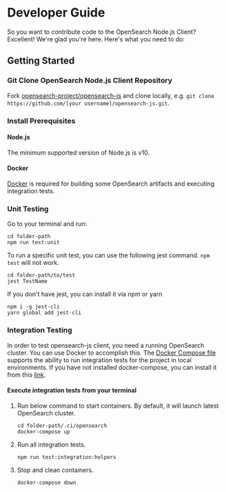 # Developer Guide

So you want to contribute code to the OpenSearch Node.js Client?  Excellent!  We're glad you're here.  Here's what you need to do:

## Getting Started

### Git Clone OpenSearch Node.js Client Repository

Fork [opensearch-project/opensearch-js](https://github.com/opensearch-project/opensearch-js) and clone locally,
e.g. `git clone https://github.com/[your username]/opensearch-js.git`.

### Install Prerequisites

#### Node.js 
The minimum supported version of Node.js is v10.

#### Docker

[Docker](https://docs.docker.com/install/) is required for building some OpenSearch artifacts and executing integration tests.

### Unit Testing
Go to your terminal and run:
```
cd folder-path
npm run test:unit
```
 
To run a specific unit test, you can use the following jest command. `npm test` will not work.
```
cd folder-path/to/test
jest TestName
```

If you don't have jest, you can install it via npm or yarn
```
npm i -g jest-cli
yarn global add jest-cli
```

### Integration Testing
In order to test opensearch-js client, you need a running OpenSearch cluster. You can use Docker to accomplish this. 
The [Docker Compose file](.ci/opensearch/docker-compose.yml) supports the ability to run integration tests for the project in local environments.
If you have not installed docker-compose, you can install it from this [link](https://docs.docker.com/compose/install/).

#### Execute integration tests from your terminal

1. Run below command to start containers. By default, it will launch latest OpenSearch cluster.
   ```
   cd folder-path/.ci/opensearch
   docker-compose up
   ```

2. Run all integration tests.
   ```
   npm run test:integration:helpers
   ```
5. Stop and clean containers.
   ```
   docker-compose down
   ```
